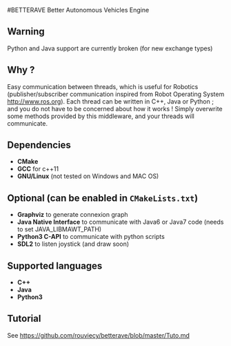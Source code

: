 #BETTERAVE
Better Autonomous Vehicles Engine

## Warning
Python and Java support are currently broken (for new exchange types)

## Why ?
Easy communication between threads, which is useful for Robotics (publisher/subscriber communication inspired from Robot Operating System http://www.ros.org). Each thread can be written in C++, Java or Python ; and you do not have to be concerned about how it works ! Simply overwrite some methods provided by this middleware, and your threads will communicate.

## Dependencies
+    **CMake**
+    **GCC** for c++11
+    **GNU/Linux** (not tested on Windows and MAC OS)

## Optional (can be enabled in `CMakeLists.txt`)
+    **Graphviz** to generate connexion graph
+    **Java Native Interface** to communicate with Java6 or Java7 code (needs to set 
JAVA_LIBMAWT_PATH)
+    **Python3 C-API** to communicate with python scripts
+    **SDL2** to listen joystick (and draw soon)

## Supported languages
+    **C++**
+    **Java**
+    **Python3**

## Tutorial
See https://github.com/rouviecy/betterave/blob/master/Tuto.md
